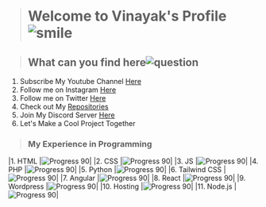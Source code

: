 ># Welcome to Vinayak's Profile  ![smile](https://github.githubassets.com/images/icons/emoji/unicode/1f604.png)

>## What can you find here![question](https://github.githubassets.com/images/icons/emoji/unicode/2753.png)


 1. Subscribe My Youtube Channel [Here](https://youtube.com/c/AetherLapse)
 2. Follow me on Instagram [Here](https://www.instagram.com/aetherlapse/)
 3.  Follow me on Twitter [Here](https://twitter.com/aether_lapse)
 4.  Check out My [Repositories](https://github.com/Vinayak-Kunwar?tab=repositories)
 5.  Join My Discord Server [Here](https://discord.gg/jPhaQCsqyx)
 6.  Let's Make a Cool Project Together
 
 
> ### My Experience in Programming
 
 |1. HTML |![Progress 90](https://progress-bar.dev/90)|
 |2.  CSS |![Progress 90](https://progress-bar.dev/60)|
 |3.  JS  |![Progress 90](https://progress-bar.dev/45)|
 |4.  PHP |![Progress 90](https://progress-bar.dev/30)|
 |5.  Python |![Progress 90](https://progress-bar.dev/50)|
 |6.  Tailwind CSS |![Progress 90](https://progress-bar.dev/10)|
 |7.  Angular |![Progress 90](https://progress-bar.dev/20)|
 |8.  React |![Progress 90](https://progress-bar.dev/30)|
 |9.  Wordpress |![Progress 90](https://progress-bar.dev/100)|
 |10. Hosting |![Progress 90](https://progress-bar.dev/100)|
 |11. Node.js |![Progress 90](https://progress-bar.dev/65)|

 
 

 

